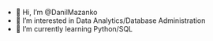- 👋 Hi, I’m @DanilMazanko
- 👀 I’m interested in Data Analytics/Database Administration
- 🌱 I’m currently learning Python/SQL


<!---
DanilMazanko/DanilMazanko is a ✨ special ✨ repository because its `README.md` (this file) appears on your GitHub profile.
You can click the Preview link to take a look at your changes.

#💞️ I’m looking to collaborate on ...
#📫 How to reach me ...
--->
